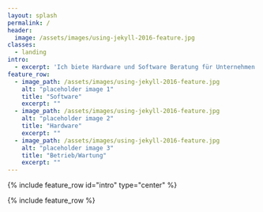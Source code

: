 ```yaml
---
layout: splash
permalink: /
header:
  image: /assets/images/using-jekyll-2016-feature.jpg
classes:
  - landing
intro: 
  - excerpt: 'Ich biete Hardware und Software Beratung für Unternehmen und Privatepersonen. '
feature_row:
  - image_path: /assets/images/using-jekyll-2016-feature.jpg
    alt: "placeholder image 1"
    title: "Software"
    excerpt: ""
  - image_path: /assets/images/using-jekyll-2016-feature.jpg
    alt: "placeholder image 2"
    title: "Hardware"
    excerpt: ""
  - image_path: /assets/images/using-jekyll-2016-feature.jpg
    alt: "placeholder image 3"
    title: "Betrieb/Wartung"
    excerpt: ""
---
```

{% include feature_row id="intro" type="center" %}

{% include feature_row %}